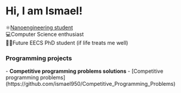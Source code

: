 <h1>Hi, I am Ismael!<br/> </h1>
⚛️<a href = www.linkedin.com/in/ismagonval>Nanoengineering student</a><br/> 
💻Computer Science enthusiast<br/>
👨‍🔬Future EECS PhD student (if life treats me well)<br/>

<h3>Programming projects</h3>
- <b>Competitive programming problems solutions</b>
  - [Competitive programming problems](https://github.com/ismael950/Competitive_Programming_Problems)
